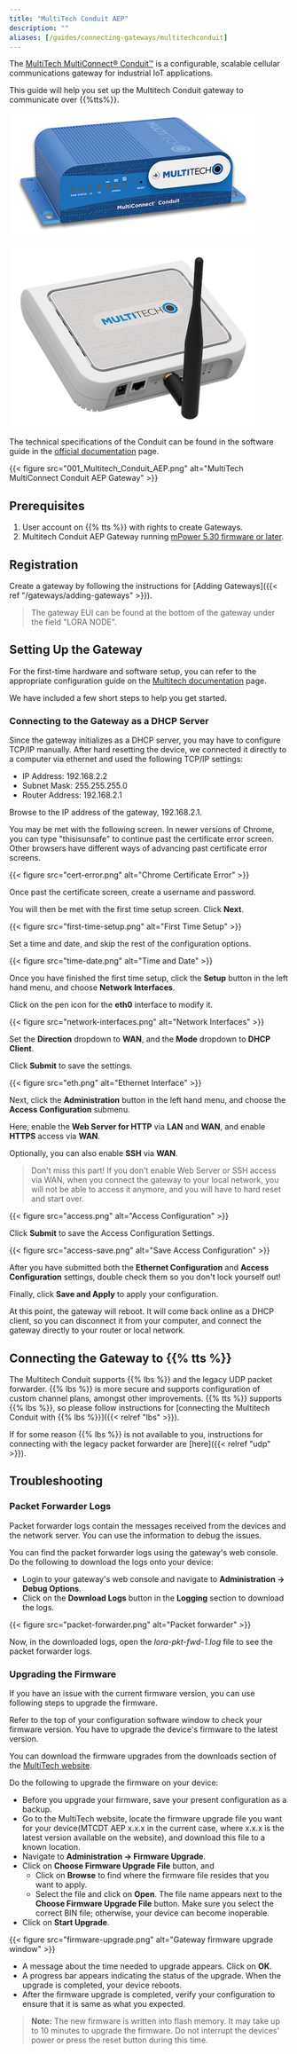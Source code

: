 ```yaml
---
title: "MultiTech Conduit AEP"
description: ""
aliases: [/guides/connecting-gateways/multitechconduit]
---
```


The [MultiTech MultiConnect® Conduit™](http://www.multitech.net/developer/products/multiconnect-Conduit-platform/) is a configurable, scalable cellular communications gateway for industrial IoT applications. 

This guide will help you set up the Multitech Conduit gateway to communicate over {{%tts%}}.

<!--more-->

![MultiTech MultiConnect Conduit AEP Gateway](multitech-conduit.png)

![MultiTech MultiConnect Conduit AEP Gateway](multitech-conduit-ap.png)

The technical specifications of the Conduit can be found in the software guide in the [official documentation](http://www.multitech.net/developer/products/multiconnect-conduit-platform/conduit/) page.

{{< figure src="001_Multitech_Conduit_AEP.png" alt="MultiTech MultiConnect Conduit AEP Gateway" >}}

## Prerequisites

1. User account on {{% tts %}} with rights to create Gateways.
2. Multitech Conduit AEP Gateway running [mPower 5.30 firmware or later](http://www.multitech.net/developer/downloads/).

## Registration

Create a gateway by following the instructions for [Adding Gateways]({{< ref "/gateways/adding-gateways" >}}).

> The gateway EUI can be found at the bottom of the gateway under the field &quot;LORA NODE&quot;.

## Setting Up the Gateway

For the first-time hardware and software setup, you can refer to the appropriate configuration guide on the [Multitech documentation](http://www.multitech.net/developer/products/multiconnect-conduit-platform/conduit/) page.

We have included a few short steps to help you get started.

### Connecting to the Gateway as a DHCP Server

Since the gateway initializes as a DHCP server, you may have to configure TCP/IP manually. After hard resetting the device, we connected it directly to a computer via ethernet and used the following TCP/IP settings:

- IP Address: 192.168.2.2
- Subnet Mask: 255.255.255.0
- Router Address: 192.168.2.1

Browse to the IP address of the gateway, 192.168.2.1.

You may be met with the following screen. In newer versions of Chrome, you can type "thisisunsafe" to continue past the certificate error screen. Other browsers have different ways of advancing past certificate error screens.

{{< figure src="cert-error.png" alt="Chrome Certificate Error" >}}

Once past the certificate screen, create a username and password.

You will then be met with the first time setup screen. Click **Next**.

{{< figure src="first-time-setup.png" alt="First Time Setup" >}}

Set a time and date, and skip the rest of the configuration options.

{{< figure src="time-date.png" alt="Time and Date" >}}

Once you have finished the first time setup, click the **Setup** button in the left hand menu, and choose **Network Interfaces**.

Click on the pen icon for the **eth0** interface to modify it.

{{< figure src="network-interfaces.png" alt="Network Interfaces" >}}

Set the **Direction** dropdown to **WAN**, and the **Mode** dropdown to **DHCP Client**.

Click **Submit** to save the settings.

{{< figure src="eth.png" alt="Ethernet Interface" >}}

Next, click the **Administration** button in the left hand menu, and choose the **Access Configuration** submenu.

Here, enable the **Web Server for HTTP** via **LAN** and **WAN**, and enable **HTTPS** access via **WAN**.

Optionally, you can also enable **SSH** via **WAN**.

> Don't miss this part! If you don't enable Web Server or SSH access via WAN, when you connect the gateway to your local network, you will not be able to access it anymore, and you will have to hard reset and start over.

{{< figure src="access.png" alt="Access Configuration" >}}

Click **Submit** to save the Access Configuration Settings.

{{< figure src="access-save.png" alt="Save Access Configuration" >}}

After you have submitted both the **Ethernet Configuration** and **Access Configuration** settings, double check them so you don't lock yourself out!

Finally, click **Save and Apply** to apply your configuration.

At this point, the gateway will reboot. It will come back online as a DHCP client, so you can disconnect it from your computer, and connect the gateway directly to your router or local network.

## Connecting the Gateway to {{% tts %}}

The Multitech Conduit supports {{% lbs %}} and the legacy UDP packet forwarder. {{% lbs %}} is more secure and supports configuration of custom channel plans, amongst other improvements. {{% tts %}} supports {{% lbs %}}, so please follow instructions for [connecting the Multitech Conduit with {{% lbs %}}]({{< relref "lbs" >}}).

If for some reason {{% lbs %}} is not available to you, instructions for connecting with the legacy packet forwarder are [here]({{< relref "udp" >}}).

## Troubleshooting

### Packet Forwarder Logs

Packet forwarder logs contain the messages received from the devices and the network server. You can use the information to debug the issues.

You can find the packet forwarder logs using the gateway&apos;s web console. Do the following to download the logs onto your device:

- Login to your gateway&apos;s web console and navigate to **Administration -> Debug Options**.
- Click on the **Download Logs** button in the **Logging** section to download the logs.

{{< figure src="packet-forwarder.png" alt="Packet forwarder" >}}

Now, in the downloaded logs, open the *lora-pkt-fwd-1.log* file to see the packet forwarder logs.

### Upgrading the Firmware

If you have an issue with the current firmware version, you can use following steps to upgrade the firmware.

Refer to the top of your configuration software window to check your firmware version. You have to upgrade the device&apos;s firmware to the latest version.

You can download the firmware upgrades from the downloads section of the [MultiTech website](http://www.multitech.net/developer/downloads/).

Do the following to upgrade the firmware on your device:

- Before you upgrade your firmware, save your present configuration as a backup.
- Go to the MultiTech website, locate the firmware upgrade file you want for your device(MTCDT AEP x.x.x in the current case, where x.x.x is the latest version available on the website), and download this file to a known location.
- Navigate to **Administration -> Firmware Upgrade**.
- Click on **Choose Firmware Upgrade File** button, and
  - Click on **Browse** to find where the firmware file resides that you want to apply.
  - Select the file and click on **Open**. The file name appears next to the **Choose Firmware Upgrade File** button. Make sure you select the correct BIN file; otherwise, your device can become inoperable.
- Click on **Start Upgrade**.

{{< figure src="firmware-upgrade.png" alt="Gateway firmware upgrade window" >}}

- A message about the time needed to upgrade appears. Click on **OK**.
- A progress bar appears indicating the status of the upgrade. When the upgrade is completed, your device reboots.
- After the firmware upgrade is completed, verify your configuration to ensure that it is same as what you expected.

>**Note:** The new firmware is written into flash memory. It may take up to 10 minutes to upgrade the firmware. Do not interrupt the devices&apos; power or press the reset button during this time.
